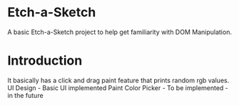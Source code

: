 # Etch-a-Sketch
A basic Etch-a-Sketch project to help get familiarity with DOM Manipulation.
# Introduction
It basically has a click and drag paint feature that prints random rgb values.
UI Design - Basic UI implemented 
Paint Color Picker - To be implemented - in the future

